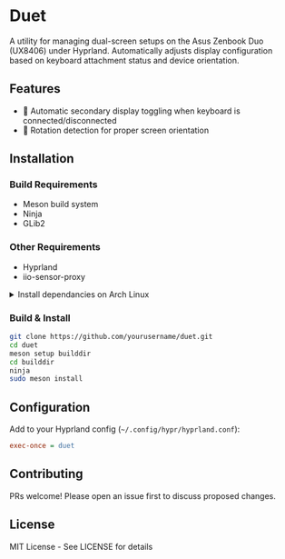 # Duet

A utility for managing dual-screen setups on the Asus Zenbook Duo (UX8406) under Hyprland. Automatically adjusts display configuration based on keyboard attachment status and device orientation.

## Features

- 🔄 Automatic secondary display toggling when keyboard is connected/disconnected
- 🧭 Rotation detection for proper screen orientation

## Installation

### Build Requirements
- Meson build system
- Ninja
- GLib2

### Other Requirements

- Hyprland
- iio-sensor-proxy

<details> <summary>Install dependancies on Arch Linux</summary>

```bash
sudo pacman -S meson ninja glib2-devel iio-sensor-proxy
```

</details>

### Build & Install
```bash
git clone https://github.com/yourusername/duet.git
cd duet
meson setup builddir
cd builddir
ninja
sudo meson install
```

## Configuration

Add to your Hyprland config (`~/.config/hypr/hyprland.conf`):

```ini
exec-once = duet
```

## Contributing

PRs welcome! Please open an issue first to discuss proposed changes.

## License

MIT License - See LICENSE for details
